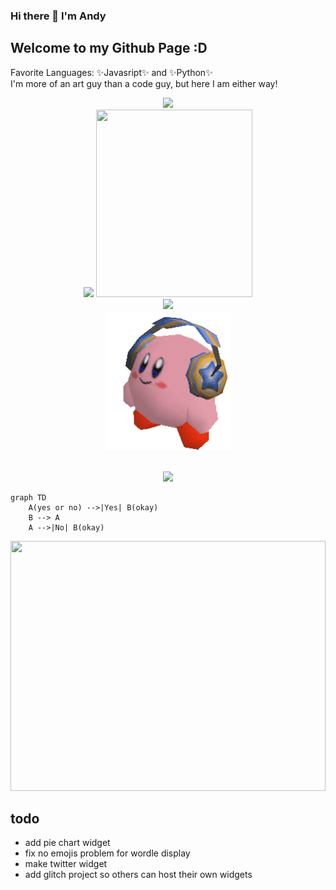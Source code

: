 ### Hi there 👋 I'm Andy
## Welcome to my Github Page :D

Favorite Languages: ✨Javasript✨ and ✨Python✨ <br>
I'm more of an art guy than a code guy, but here I am either way!


<p align="center">
  
  <img src="https://andys-cool-widgets.glitch.me/battery" width="200px">
  <br>
  
  <img src="https://andys-cool-widgets.glitch.me/ip" width="200px">
  
  <!---
  for this wordle svg the width is 500px, but there is extra width when it is displayed in markdown
  when i set it to half the width (250px) it works fine and displays the proper full width no fluff
  not sure why, and 50% width doesn't work, but 25% kind of does... it has a smidge extra sliver of padding. idk, i will fix later.
  -->
  <img src="https://andys-cool-widgets.glitch.me/wordlesvg" width="250px" height="300px">
  <br>
  <img src="https://andys-cool-widgets.glitch.me/wordle" width="200px">
  <br>
  <a href="https://www.youtube.com/shorts/zoZe6p3t4WI" target="_blank" rel="noreferrer noopener">
    <img src="assets/kirby-headphones-transparent.gif" width="200px">
  </a>
</p>

<br>



<div align="center"><img src="https://img.shields.io/badge/is%20cool-yes-6be882"/></div>

```mermaid
graph TD
    A(yes or no) -->|Yes| B(okay)
    B --> A
    A -->|No| B(okay)
```

<img src="https://andys-cool-widgets.glitch.me/todayis" width="100%" height="400px">

## todo
- add pie chart widget
- fix no emojis problem for wordle display
- make twitter widget
- add glitch project so others can host their own widgets

